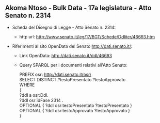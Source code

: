 ## Akoma Ntoso - Bulk Data - 17a legislatura - Atto Senato n. 2314 ##

* Scheda del Disegno di Legge - Atto Senato n. 2314:
	* http url: http://www.senato.it/leg/17/BGT/Schede/Ddliter/46693.htm

* Riferimenti al sito OpenData del Senato http://dati.senato.it/:
	* Link OpenData: http://dati.senato.it/ddl/46693
	* Query SPARQL per i documenti relativi all'Atto Senato:

        PREFIX osr: <http://dati.senato.it/osr/>  
		SELECT DISTINCT ?testoPresentato ?testoApprovato  
		WHERE  
		{  
		    ?ddl a osr:Ddl.  
		    ?ddl osr:idFase 2314 .  
		    OPTIONAL { ?ddl osr:testoPresentato ?testoPresentato }  
		    OPTIONAL { ?ddl osr:testoApprovato ?testoApprovato }  
		}
		